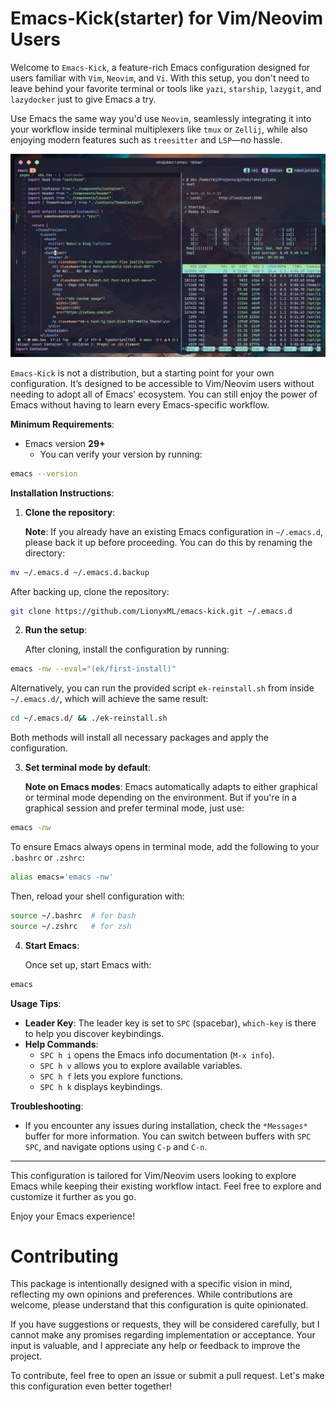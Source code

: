 # Emacs-Kick(starter) for Vim/Neovim Users

Welcome to `Emacs-Kick`, a feature-rich Emacs configuration designed
for users familiar with `Vim`, `Neovim`, and `Vi`. With this
setup, you don't need to leave behind your favorite terminal or tools
like `yazi`, `starship`, `lazygit`, and `lazydocker` just to
give Emacs a try.

Use Emacs the same way you'd use `Neovim`, seamlessly integrating it
into your workflow inside terminal multiplexers like `tmux` or
`Zellij`, while also enjoying modern features such as `treesitter`
and `LSP`—no hassle.

![Demo](doc/demo01.png)

`Emacs-Kick` is not a distribution, but a starting point for your
own configuration. It’s designed to be accessible to Vim/Neovim users
without needing to adopt all of Emacs' ecosystem. You can still enjoy
the power of Emacs without having to learn every Emacs-specific
workflow.

**Minimum Requirements**:
- Emacs version **29+**
  - You can verify your version by running:

```bash
emacs --version
```

**Installation Instructions**:

1. **Clone the repository**:

   **Note**: If you already have an existing Emacs configuration in
   `~/.emacs.d`, please back it up before proceeding. You can do this
   by renaming the directory:

```bash
mv ~/.emacs.d ~/.emacs.d.backup
```

   After backing up, clone the repository:

```bash
git clone https://github.com/LionyxML/emacs-kick.git ~/.emacs.d
```

2. **Run the setup**:

   After cloning, install the configuration by running:

```bash
emacs -nw --eval="(ek/first-install)"
```

   Alternatively, you can run the provided script `ek-reinstall.sh`
   from inside `~/.emacs.d/`, which will achieve the same result:

```bash
cd ~/.emacs.d/ && ./ek-reinstall.sh
```

   Both methods will install all necessary packages and apply the
   configuration.

3. **Set terminal mode by default**:

   **Note on Emacs modes**: Emacs automatically adapts to either
   graphical or terminal mode depending on the environment. But if
   you're in a graphical session and prefer terminal mode, just use:

```bash
emacs -nw
```

   To ensure Emacs always opens in terminal mode, add the following to
   your `.bashrc` or `.zshrc`:

```bash
alias emacs='emacs -nw'
```

   Then, reload your shell configuration with:

```bash
source ~/.bashrc  # for bash
source ~/.zshrc   # for zsh
```

4. **Start Emacs**:

   Once set up, start Emacs with:

```bash
emacs
```

**Usage Tips**:
- **Leader Key**: The leader key is set to `SPC` (spacebar),
  `which-key` is there to help you discover keybindings.
- **Help Commands**:
  - `SPC h i` opens the Emacs info documentation (`M-x info`).
  - `SPC h v` allows you to explore available variables.
  - `SPC h f` lets you explore functions.
  - `SPC h k` displays keybindings.

**Troubleshooting**:
- If you encounter any issues during installation, check the
  `*Messages*` buffer for more information. You can switch between
  buffers with `SPC SPC`, and navigate options using `C-p` and `C-n`.

---

This configuration is tailored for Vim/Neovim users looking to explore
Emacs while keeping their existing workflow intact. Feel free to
explore and customize it further as you go.

Enjoy your Emacs experience!

# Contributing

This package is intentionally designed with a specific vision in mind,
reflecting my own opinions and preferences. While contributions are
welcome, please understand that this configuration is quite
opinionated.

If you have suggestions or requests, they will be considered
carefully, but I cannot make any promises regarding implementation or
acceptance. Your input is valuable, and I appreciate any help or
feedback to improve the project.

To contribute, feel free to open an issue or submit a pull
request. Let's make this configuration even better together!
